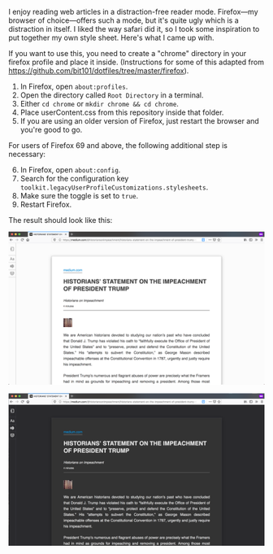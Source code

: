 I enjoy reading web articles in a distraction-free reader mode. Firefox—my browser of choice—offers such a mode, but it's quite ugly which is a distraction in itself. I liked the way safari did it, so I took some inspiration to put together my own style sheet. Here's what I came up with.

If you want to use this, you need to create a "chrome" directory in your firefox profile and place it inside. (Instructions for some of this adapted from https://github.com/bit101/dotfiles/tree/master/firefox).

1. In Firefox, open `about:profiles`.
2. Open the directory called `Root Directory` in a terminal. 
3. Either `cd chrome` or `mkdir chrome && cd chrome`.
4. Place userContent.css from this repository inside that folder.
5. If you are using an older version of Firefox, just restart the browser and you're good to go.

For users of Firefox 69 and above, the following additional step is necessary:

6. In Firefox, open `about:config`.
7. Search for the configuration key `toolkit.legacyUserProfileCustomizations.stylesheets`.
8. Make sure the toggle is set to `true`.
9. Restart Firefox.

The result should look like this:

![Example Article in Light Mode](screenshot-light.png?raw=true "Example Article in Light Mode")

![Example Article in Dark Mode](screenshot-dark.png?raw=true "Example Article in Dark Mode")
